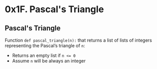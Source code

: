 # 0x1F. Pascal's Triangle
## Pascal's Triangle

Function `def pascal_triangle(n):` that returns a list of lists of integers representing the Pascal’s triangle of `n`:

- Returns an empty list if `n <= 0`
- Assume `n` will be always an integer
